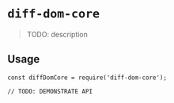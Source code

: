 # `diff-dom-core`

> TODO: description

## Usage

```
const diffDomCore = require('diff-dom-core');

// TODO: DEMONSTRATE API
```
